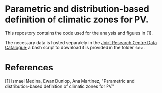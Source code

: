 # Parametric and distribution-based definition of climatic zones for PV.

This repository contains the code used for the analysis and figures in [1].

The necessary data is hosted separately in the [Joint Research Centre Data Catalogue](https://data.jrc.ec.europa.eu/dataset); a bash script to download it is provided in the folder `data`.

# References

[1] Ismael Medina, Ewan Dunlop, Ana Martinez, "Parametric and distribution-based definition of climatic zones for PV."
